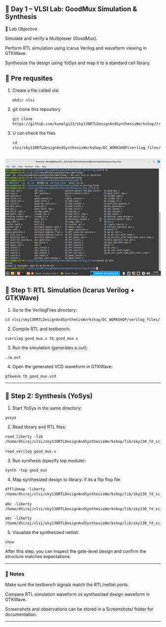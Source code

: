 ## 📘 Day 1 – VLSI Lab: GoodMux Simulation & Synthesis

🔹 Lab Objective

Simulate and verify a Multiplexer (GoodMux).

Perform RTL simulation using Icarus Verilog and waveform viewing in GTKWave.

Synthesize the design using YoSys and map it to a standard cell library.

## 🔹 Pre requsites

1. Create a file called vlsi
   ```
   mkdir vlsi
   ```
2. git clone this repository
   ```
   git clone https://github.com/kunalg123/sky130RTLDesignAndSynthesisWorkshop/tree/eb29a38c8125be9020b3577dfeabbe6843bca1fa/my_lib/verilog_model
   
   ```
3. U can check the files
   ```
   cd vlsi/sky130RTLDesignAndSynthesisWorkshop/DC_WORKSHOP/verilog_files/
   ```   
![photo1](https://github.com/Dhiraj4-alt/vsd_RISC_V_week1/blob/3a8fd6200c6ae98af0f54ad0f49e7e439e79f496/day%201%20photo%201.png
)
---

## 🔹 Step 1: RTL Simulation (Icarus Verilog + GTKWave)

1. Go to the VerilogFiles directory:
```
cd vlsi/sky130RTLDesignAndSynthesisWorkshop/DC_WORKSHOP/verilog_files/

```
2. Compile RTL and testbench:
```
iverilog good_mux.v tb_good_mux.v
```

3. Run the simulation (generates a.out):
```
./a.out
```

4. Open the generated VCD waveform in GTKWave:
```
gtkwave tb_good_mux.vcd
```

---

## 🔹 Step 2: Synthesis (YoSys)

1. Start YoSys in the same directory:
```
yosys
```

2. Read library and RTL files:
```
read_liberty -lib /home/dhiraj/vlsi/sky130RTLDesignAndSynthesisWorkshop/lib/sky130_fd_sc_hd__tt_025C_1v80.lib

read_verilog good_mux.v

```
3. Run synthesis (specify top module):
```
synth -top good_mux
```
4. Map synthesized design to library:
if its a flip flop file
```
dfflibmap -liberty /home/dhiraj/vlsi/sky130RTLDesignAndSynthesisWorkshop/lib/sky130_fd_sc_hd__tt_025C_1v80.lib

abc -liberty /home/dhiraj/vlsi/sky130RTLDesignAndSynthesisWorkshop/lib/sky130_fd_sc_hd__tt_025C_1v80.lib

```
```
abc -liberty /home/dhiraj/vlsi/sky130RTLDesignAndSynthesisWorkshop/lib/sky130_fd_sc_hd__tt_025C_1v80.lib

```
5. Visualize the synthesized netlist:
```
show
```
After this step, you can inspect the gate-level design and confirm the structure matches expectations.



---


### 🔹 Notes

Make sure the testbench signals match the RTL/netlist ports.

Compare RTL simulation waveform vs synthesized design waveform in GTKWave.

Screenshots and observations can be stored in a Screenshots/ folder for documentation.



---
